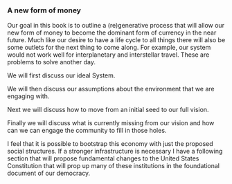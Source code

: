 
### A new form of money

Our goal in this book is to outline a (re)generative process that will allow our new form of money to become the dominant form of currency in the near future. Much like our desire to have a life cycle to all things there will also be some outlets for the next thing to come along. For example, our system would not work well for interplanetary and interstellar travel. These are problems to solve another day.



We will first discuss our ideal System.



We will then discuss our assumptions about the environment that we are engaging with.



Next we will discuss how to move from an initial seed to our full vision.



Finally we will discuss what is currently missing from our vision and how can we can engage the community to fill in those holes.

I feel that it is possible to bootstrap this economy with just the proposed social structures.  If a stronger infrastructure is necessary I have a following section that will propose fundamental changes to the United States Constitution that will prop up many of these institutions in the foundational document of our democracy.
